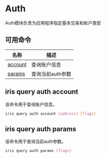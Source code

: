 # Auth

Auth模块负责为应用程序指定基本交易和帐户类型

## 可用命令

| 名称                                | 描述             |
| ----------------------------------- | ---------------- |
| [account](#iris-query-auth-account) | 查询账户信息     |
| [params](#iris-query-auth-params)   | 查询当前auth参数 |

## iris query auth account

该命令用于查询账户信息。

```bash
iris query auth account [address] [flags]
```

## iris query auth params

该命令用于查询当前auth参数。

```bash
iris query auth params [flags]
```
